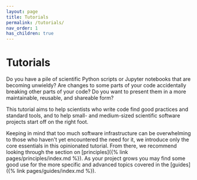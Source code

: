 ```yaml
---
layout: page
title: Tutorials
permalink: /tutorials/
nav_order: 1
has_children: true
---
```


# Tutorials

Do you have a pile of scientific Python scripts or Jupyter notebooks that are
becoming unwieldy? Are changes to some parts of your code accidentally breaking
other parts of your code? Do you want to present them in a more maintainable,
reusable, and shareable form?

This tutorial aims to help scientists who write code find good practices and
standard tools, and to help small- and medium-sized scientific software projects
start off on the right foot.

Keeping in mind that too much software infrastructure can be overwhelming to
those who haven't yet encountered the need for it, we introduce only the core
essentials in this opinionated tutorial. From there, we recommend looking
through the section on [principles]({% link pages/principles/index.md %}). As
your project grows you may find some good use for the more specific and advanced
topics covered in the [guides]({% link pages/guides/index.md %}).
